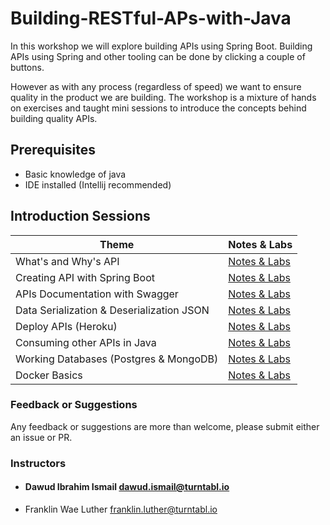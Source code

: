 # Building-RESTful-APs-with-Java

In this workshop we will explore building APIs using Spring Boot.
Building APIs using Spring and other tooling can be done by clicking a couple of buttons. 

However as with any process (regardless of speed) we want to ensure quality in the product we are building.
The workshop is a mixture of hands on exercises and taught mini sessions to introduce the concepts behind building quality APIs.

## Prerequisites  

* Basic knowledge of java
* IDE installed (Intellij recommended)  

## Introduction Sessions

| Theme                                        | Notes & Labs                                    |
| -------------------------------------------- | ----------------------------------------------- |
|  What's and Why's API                        | [Notes & Labs ](/presentations/intro.md)        |  
|  Creating API with Spring Boot               | [Notes & Labs ](/presentations/springboot.md)   |  
|  APIs Documentation with Swagger             | [Notes & Labs ](/presentations/swagger.md)      |  
|  Data Serialization & Deserialization JSON   | [Notes & Labs ](/presentations/json.md)         |  
|  Deploy APIs (Heroku)                        | [Notes & Labs ](/presentations/heroku.md)       | 
|  Consuming other APIs in Java                | [Notes & Labs ](/presentations/consumeapi.md)   |  
|  Working Databases (Postgres & MongoDB)      | [Notes & Labs ](/presentations/databases.md)    |  
|  Docker Basics                               | [Notes & Labs ](/presentations/docker.md)       |  



### Feedback or Suggestions

Any feedback or suggestions are more than welcome, please submit either an issue or PR. 

### Instructors
- #### Dawud Ibrahim Ismail <dawud.ismail@turntabl.io>
- Franklin Wae Luther <franklin.luther@turntabl.io>
